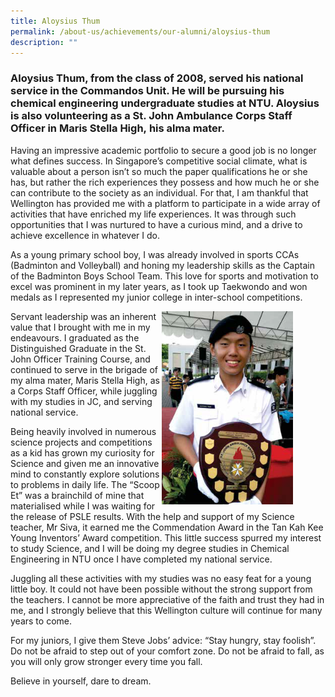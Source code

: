 ```yaml
---
title: Aloysius Thum
permalink: /about-us/achievements/our-alumni/aloysius-thum
description: ""
---
```

### Aloysius Thum, from the class of 2008, served his national service in the Commandos Unit. He will be pursuing his chemical engineering undergraduate studies at NTU. Aloysius is also volunteering as a St. John Ambulance Corps Staff Officer in Maris Stella High, his alma mater.

Having an impressive academic portfolio to secure a good job is no longer what defines success. In Singapore’s competitive social climate, what is valuable about a person isn’t so much the paper qualifications he or she has, but rather the rich experiences they possess and how much he or she can contribute to the society as an individual. For that, I am thankful that Wellington has provided me with a platform to participate in a wide array of activities that have enriched my life experiences. It was through such opportunities that I was nurtured to have a curious mind, and a drive to achieve excellence in whatever I do. 

As a young primary school boy, I was already involved in sports CCAs (Badminton and Volleyball) and honing my leadership skills as the Captain of the Badminton Boys School Team. This love for sports and motivation to excel was prominent in my later years, as I took up Taekwondo and won medals as I represented my junior college in inter-school competitions. 

<div>  
<div style="float: right">  
<img src="/images/alumni03.png" 
     style="width:80%">
</div>  
<div></div>  
</div> Servant leadership was an inherent value that I brought with me in my endeavours. I graduated as the Distinguished Graduate in the St. John Officer Training Course, and continued to serve in the brigade of my alma mater, Maris Stella High, as a Corps Staff Officer, while juggling with my studies in JC, and serving national service.

Being heavily involved in numerous science projects and competitions as a kid has grown my curiosity for Science and given me an innovative mind to constantly explore solutions to problems in daily life. The “Scoop Et” was a brainchild of mine that materialised while I was waiting for the release of PSLE results. With the help and support of my Science teacher, Mr Siva, it earned me the Commendation Award in the Tan Kah Kee Young Inventors’ Award competition. This little success spurred my interest to study Science, and I will be doing my degree studies in Chemical Engineering in NTU once I have completed my national service.

Juggling all these activities with my studies was no easy feat for a young little boy. It could not have been possible without the strong support from the teachers. I cannot be more appreciative of the faith and trust they had in me, and I strongly believe that this Wellington culture will continue for many years to come.

For my juniors, I give them Steve Jobs’ advice: “Stay hungry, stay foolish”. Do not be afraid to step out of your comfort zone. Do not be afraid to fall, as you will only grow stronger every time you fall. 

Believe in yourself, dare to dream.